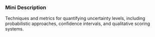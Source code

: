 ### Mini Description

Techniques and metrics for quantifying uncertainty levels, including probabilistic approaches, confidence intervals, and qualitative scoring systems.
